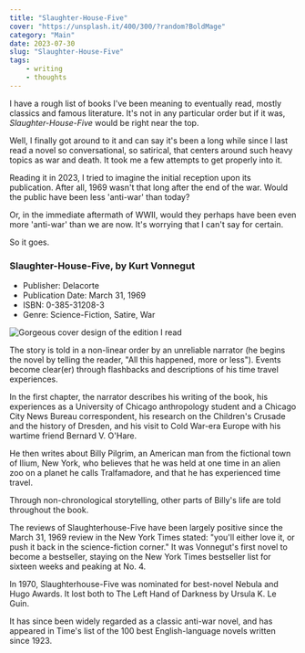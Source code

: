 ```yaml
---
title: "Slaughter-House-Five"
cover: "https://unsplash.it/400/300/?random?BoldMage"
category: "Main"
date: 2023-07-30
slug: "Slaughter-House-Five"
tags:
    - writing
    - thoughts
---
```



I have a rough list of books I've been meaning to eventually read, mostly classics and famous literature. It's not in any particular order but if it was, <em>Slaughter-House-Five</em> would be right near the top.

Well, I finally got around to it and can say it's been a long while since I last read a novel so conversational, so satirical, that centers around such heavy topics as war and death. It took me a few attempts to get properly into it.

Reading it in 2023, I tried to imagine the initial reception upon its publication. After all, 1969 wasn't that long after the end of the war. Would the public have been less 'anti-war' than today?

Or, in the immediate aftermath of WWII, would they perhaps have been even more 'anti-war' than we are now. It's worrying that I can't say for certain.

So it goes.

<div class="book-info">
    <div class="left">
        <h3>Slaughter-House-Five, by Kurt Vonnegut</h3>
        <ul>
            <li>Publisher: Delacorte</li>
            <li>Publication Date: March 31, 1969</li>
            <li>ISBN: 0-385-31208-3</li>
            <li>Genre: Science-Fiction, Satire, War</li>
        </ul>
    </div>
    <img class="cover" src="/Cover_Slaughterhouse_Five.jpg" alt="Gorgeous cover design of the edition I read" />
</div>

The story is told in a non-linear order by an unreliable narrator (he begins the novel by telling the reader, "All this happened, more or less"). Events become clear(er) through flashbacks and descriptions of his time travel experiences.

In the first chapter, the narrator describes his writing of the book, his experiences as a University of Chicago anthropology student and a Chicago City News Bureau correspondent, his research on the Children's Crusade and the history of Dresden, and his visit to Cold War-era Europe with his wartime friend Bernard V. O'Hare.

He then writes about Billy Pilgrim, an American man from the fictional town of Ilium, New York, who believes that he was held at one time in an alien zoo on a planet he calls Tralfamadore, and that he has experienced time travel.

Through non-chronological storytelling, other parts of Billy's life are told throughout the book.

The reviews of Slaughterhouse-Five have been largely positive since the March 31, 1969 review in the New York Times stated: "you'll either love it, or push it back in the science-fiction corner." It was Vonnegut's first novel to become a bestseller, staying on the New York Times bestseller list for sixteen weeks and peaking at No. 4.

In 1970, Slaughterhouse-Five was nominated for best-novel Nebula and Hugo Awards. It lost both to The Left Hand of Darkness by Ursula K. Le Guin.

It has since been widely regarded as a classic anti-war novel, and has appeared in Time's list of the 100 best English-language novels written since 1923.
